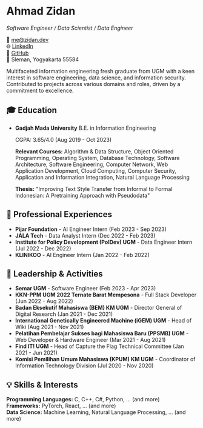 <!-- ### Hi there 👋 -->

# Ahmad Zidan
_Software Engineer / Data Scientist / Data Engineer_

📧 [me@zidan.dev](mailto:me@zidan.dev)  
🌐 [LinkedIn](https://linkedin.com/in/a-zidan)  
👾 [GitHub](https://github.com/lan666as)  
📍 Sleman, Yogyakarta 55584  

Multifaceted information engineering fresh graduate from UGM with a keen interest in software engineering, data science, and information security. Contributed to projects across various domains and roles, driven by a commitment to excellence.  

## 🎓 Education

- **Gadjah Mada University**
  B.E. in Information Engineering
  
  CGPA: 3.65/4.0 (Aug 2019 - Oct 2023)
  
  **Relevant Courses:** Algorithm & Data Structure, Object Oriented Programming, Operating System, Database Technology, Software Architecture, Software Engineering, Computer Network, Web Application Development, Cloud Computing, Computer Security, Application and Information Integration, Natural Language Processing
  
  **Thesis:** "Improving Text Style Transfer from Informal to Formal Indonesian: A Pretraining Approach with Pseudodata"

## 💼 Professional Experiences

- **Pijar Foundation** - AI Engineer Intern (Feb 2023 - Sep 2023)
- **JALA Tech** - Data Analyst Intern (Dec 2022 - Feb 2023)
- **Institute for Policy Development (PolDev) UGM** - Data Engineer Intern (Jul 2022 - Dec 2022)
- **KLINIKOO** - AI Engineer Intern (Jan 2022 - Feb 2022)

## 🌟 Leadership & Activities

- **Semar UGM** - Software Engineer (Feb 2023 - Apr 2023)
- **KKN-PPM UGM 2022 Ternate Barat Mempesona** - Full Stack Developer (Jun 2022 - Aug 2022)
- **Badan Eksekutif Mahasiswa (BEM) KM UGM** - Director General of Digital Research (Jan 2021 - Dec 2021)
- **International Genetically Engineered Machine (iGEM) UGM** - Head of Wiki (Aug 2021 - Nov 2021)
- **Pelatihan Pembelajar Sukses bagi Mahasiswa Baru (PPSMB) UGM** - Web Developer & Hardware Engineer (Mar 2021 - Aug 2021)
- **Find IT! UGM** - Head of Capture the Flag Technical Committee (Jan 2021 - Jun 2021)
- **Komisi Pemilihan Umum Mahasiswa (KPUM) KM UGM** - Coordinator of Information Technology Division (Jul 2020 - Nov 2020)

## 💡 Skills & Interests

**Programming Languages:** C, C++, C#, Python, ... (and more)  
**Frameworks:** PyTorch, React, ... (and more)  
**Data Science:** Machine Learning, Natural Language Processing, ... (and more)

<!--
**lan666as/lan666as** is a ✨ _special_ ✨ repository because its `README.md` (this file) appears on your GitHub profile.

Here are some ideas to get you started:

- 🔭 I’m currently working on ...
- 🌱 I’m currently learning ...
- 👯 I’m looking to collaborate on ...
- 🤔 I’m looking for help with ...
- 💬 Ask me about ...
- 📫 How to reach me: ...
- 😄 Pronouns: ...
- ⚡ Fun fact: ...
-->

